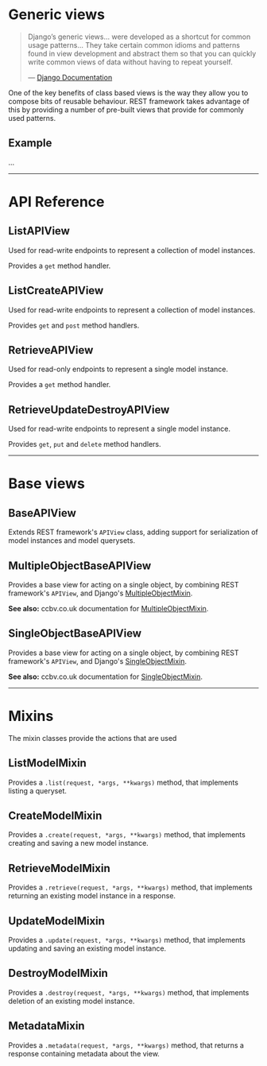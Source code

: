 <a class="github" href="mixins.py"></a>
<a class="github" href="generics.py"></a>

# Generic views

> Django’s generic views... were developed as a shortcut for common usage patterns... They take certain common idioms and patterns found in view development and abstract them so that you can quickly write common views of data without having to repeat yourself.
>
> &mdash; [Django Documentation][cite]

One of the key benefits of class based views is the way they allow you to compose bits of reusable behaviour.  REST framework takes advantage of this by providing a number of pre-built views that provide for commonly used patterns. 

## Example

...

---

# API Reference

## ListAPIView

Used for read-write endpoints to represent a collection of model instances.

Provides a `get` method handler.

## ListCreateAPIView

Used for read-write endpoints to represent a collection of model instances.

Provides `get` and `post` method handlers.

## RetrieveAPIView

Used for read-only endpoints to represent a single model instance.

Provides a `get` method handler.

## RetrieveUpdateDestroyAPIView

Used for read-write endpoints to represent a single model instance.

Provides `get`, `put` and `delete` method handlers.

---

# Base views

## BaseAPIView

Extends REST framework's `APIView` class, adding support for serialization of model instances and model querysets.

## MultipleObjectBaseAPIView

Provides a base view for acting on a single object, by combining REST framework's `APIView`, and Django's [MultipleObjectMixin].

**See also:** ccbv.co.uk documentation for [MultipleObjectMixin][multiple-object-mixin-classy].

## SingleObjectBaseAPIView

Provides a base view for acting on a single object, by combining REST framework's `APIView`, and Django's [SingleObjectMixin].

**See also:** ccbv.co.uk documentation for [SingleObjectMixin][single-object-mixin-classy].

---

# Mixins

The mixin classes provide the actions that are used 

## ListModelMixin

Provides a `.list(request, *args, **kwargs)` method, that implements listing a queryset.

## CreateModelMixin

Provides a `.create(request, *args, **kwargs)` method, that implements creating and saving a new model instance.

## RetrieveModelMixin

Provides a `.retrieve(request, *args, **kwargs)` method, that implements returning an existing model instance in a response.

## UpdateModelMixin

Provides a `.update(request, *args, **kwargs)` method, that implements updating and saving an existing model instance.

## DestroyModelMixin

Provides a `.destroy(request, *args, **kwargs)` method, that implements deletion of an existing model instance.

## MetadataMixin

Provides a `.metadata(request, *args, **kwargs)` method, that returns a response containing metadata about the view.

[cite]: https://docs.djangoproject.com/en/dev/ref/class-based-views/#base-vs-generic-views
[MultipleObjectMixin]: https://docs.djangoproject.com/en/dev/ref/class-based-views/mixins-multiple-object/
[SingleObjectMixin]: https://docs.djangoproject.com/en/dev/ref/class-based-views/mixins-single-object/
[multiple-object-mixin-classy]: http://ccbv.co.uk/projects/Django/1.4/django.views.generic.list/MultipleObjectMixin/
[single-object-mixin-classy]: http://ccbv.co.uk/projects/Django/1.4/django.views.generic.detail/SingleObjectMixin/
